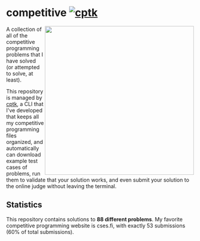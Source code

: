 # competitive [![cptk](https://img.shields.io/static/v1?label=using&message=cptk&color=0094C6)](https://github.com/RealA10N/cptk)

<img align="right" width=400 src="https://quickchart.io/chart?width=500&height=500&bkg=transparent&f=SVG&chart=%7B%22type%22%3A+%22outlabeledDoughnut%22%2C+%22data%22%3A+%7B%22labels%22%3A+%5B%22cses.fi%22%2C+%22ioi%22%2C+%22kattis.com%22%2C+%22codeforces.com%22%2C+%22lib%22%5D%2C+%22datasets%22%3A+%5B%7B%22backgroundColor%22%3A+%5B%22%230094C6%22%2C+%22%2313C4A3%22%2C+%22%234BC0C0%22%2C+%22%23005E7C%22%2C+%22%2384DD63%22%5D%2C+%22data%22%3A+%5B53%2C+30%2C+2%2C+2%2C+1%5D%7D%5D%7D%2C+%22options%22%3A+%7B%22plugins%22%3A+%7B%22legend%22%3A+false%2C+%22outlabels%22%3A+%7B%22text%22%3A+%22%25l+%28%25v%29%22%2C+%22color%22%3A+%22white%22%2C+%22stretch%22%3A+35%2C+%22borderWidth%22%3A+2%2C+%22borderRadius%22%3A+10%2C+%22textAlign%22%3A+%22center%22%2C+%22font%22%3A+%7B%22style%22%3A+%22bold%22%2C+%22resizable%22%3A+true%2C+%22minSize%22%3A+8%2C+%22maxSize%22%3A+20%7D%7D%2C+%22doughnutlabel%22%3A+%7B%22labels%22%3A+%5B%7B%22text%22%3A+88%2C+%22color%22%3A+%22%23aaa%22%2C+%22font%22%3A+%7B%22size%22%3A+20%2C+%22weight%22%3A+%22bold%22%7D%7D%2C+%7B%22text%22%3A+%22problems%22%2C+%22font%22%3A+%7B%22size%22%3A+12%7D%2C+%22color%22%3A+%22%23aaa%22%7D%2C+%7B%22text%22%3A+%22solved%22%2C+%22font%22%3A+%7B%22size%22%3A+12%7D%2C+%22color%22%3A+%22%23aaa%22%7D%5D%7D%7D%7D%7D">

A collection of all of the competitive programming problems that I have solved 
(or attempted to solve, at least).

This repository is managed by [cptk](https://github.com/RealA10N/cptk),
a CLI that I've developed that keeps all my competitive programming files
organized, and automatically can download example test cases of problems,
run them to validate that your solution works, and even submit your solution
to the online judge without leaving the terminal.

## Statistics

This repository contains solutions to **88 different problems**.
My favorite competitive programming website is cses.fi, with
exactly 53 submissions
(60%
of total submissions).